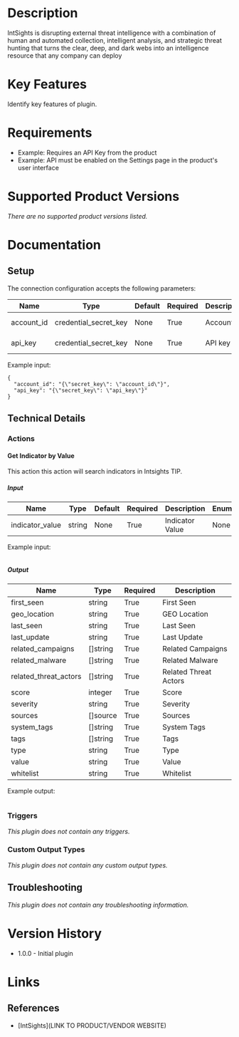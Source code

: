 # Description

IntSights is disrupting external threat intelligence with a combination of human and automated collection, intelligent analysis, and strategic threat hunting that turns the clear, deep, and dark webs into an intelligence resource that any company can deploy

# Key Features

Identify key features of plugin.

# Requirements

* Example: Requires an API Key from the product
* Example: API must be enabled on the Settings page in the product's user interface

# Supported Product Versions

_There are no supported product versions listed._

# Documentation

## Setup

The connection configuration accepts the following parameters:

|Name|Type|Default|Required|Description|Enum|Example|
|----|----|-------|--------|-----------|----|-------|
|account_id|credential_secret_key|None|True|Account id|None|{"secret_key": "account_id"}|
|api_key|credential_secret_key|None|True|API key|None|{"secret_key": "api_key"}|

Example input:

```
{
  "account_id": "{\"secret_key\": \"account_id\"}",
  "api_key": "{\"secret_key\": \"api_key\"}"
}
```

## Technical Details

### Actions

#### Get Indicator by Value

This action this action will search indicators in Intsights TIP.

##### Input

|Name|Type|Default|Required|Description|Enum|Example|
|----|----|-------|--------|-----------|----|-------|
|indicator_value|string|None|True|Indicator Value|None|None|

Example input:

```
```

##### Output

|Name|Type|Required|Description|
|----|----|--------|-----------|
|first_seen|string|True|First Seen|
|geo_location|string|True|GEO Location|
|last_seen|string|True|Last Seen|
|last_update|string|True|Last Update|
|related_campaigns|[]string|True|Related Campaigns|
|related_malware|[]string|True|Related Malware|
|related_threat_actors|[]string|True|Related Threat Actors|
|score|integer|True|Score|
|severity|string|True|Severity|
|sources|[]source|True|Sources|
|system_tags|[]string|True|System Tags|
|tags|[]string|True|Tags|
|type|string|True|Type|
|value|string|True|Value|
|whitelist|string|True|Whitelist|

Example output:

```
```

### Triggers

_This plugin does not contain any triggers._

### Custom Output Types

_This plugin does not contain any custom output types._

## Troubleshooting

_This plugin does not contain any troubleshooting information._

# Version History

* 1.0.0 - Initial plugin

# Links

## References

* [IntSights](LINK TO PRODUCT/VENDOR WEBSITE)

